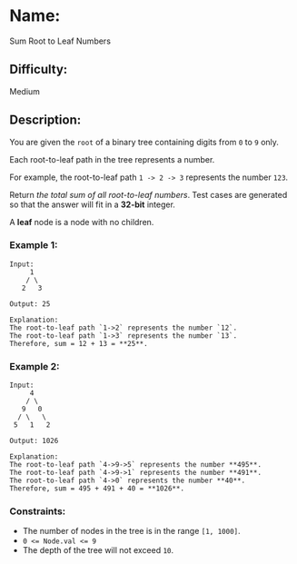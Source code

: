# Name: 
Sum Root to Leaf Numbers

## Difficulty: 
Medium

## Description: 
You are given the `root` of a binary tree containing digits from `0` to `9` only.

Each root-to-leaf path in the tree represents a number.

For example, the root-to-leaf path `1 -> 2 -> 3` represents the number `123`.

Return *the total sum of all root-to-leaf numbers*. Test cases are generated so that the answer will fit in a **32-bit** integer.

A **leaf** node is a node with no children.

### Example 1:

```
Input:
     1
    / \
   2   3

Output: 25

Explanation:
The root-to-leaf path `1->2` represents the number `12`.
The root-to-leaf path `1->3` represents the number `13`.
Therefore, sum = 12 + 13 = **25**.
```

### Example 2:

```
Input:
     4
    / \
   9   0
  / \   \
 5   1   2

Output: 1026

Explanation:
The root-to-leaf path `4->9->5` represents the number **495**.
The root-to-leaf path `4->9->1` represents the number **491**.
The root-to-leaf path `4->0` represents the number **40**.
Therefore, sum = 495 + 491 + 40 = **1026**.
```

### Constraints:

- The number of nodes in the tree is in the range `[1, 1000]`.
- `0 <= Node.val <= 9`
- The depth of the tree will not exceed `10`.